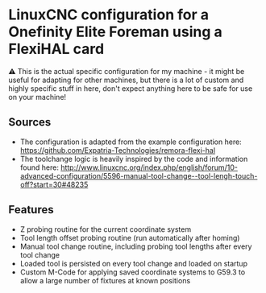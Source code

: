 # LinuxCNC configuration for a Onefinity Elite Foreman using a FlexiHAL card

⚠️ This is the actual specific configuration for my machine - it might be useful for adapting for other machines, but there is a lot of custom and highly specific stuff in here, don't expect anything here to be safe for use on your machine!

## Sources

- The configuration is adapted from the example configuration here: https://github.com/Expatria-Technologies/remora-flexi-hal
- The toolchange logic is heavily inspired by the code and information found here: http://www.linuxcnc.org/index.php/english/forum/10-advanced-configuration/5596-manual-tool-change--tool-lengh-touch-off?start=30#48235

## Features

- Z probing routine for the current coordinate system
- Tool length offset probing routine (run automatically after homing)
- Manual tool change routine, including probing tool lengths after every tool change
- Loaded tool is persisted on every tool change and loaded on startup
- Custom M-Code for applying saved coordinate systems to G59.3 to allow a large number of fixtures at known positions
